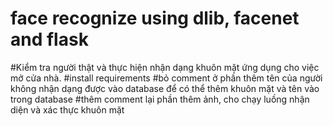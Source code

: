 # face recognize using dlib, facenet and flask
#Kiểm tra người thật và thực hiện nhận dạng khuôn mặt ứng dụng cho việc mở cửa nhà.
#install requirements
#bỏ comment ở phần thêm tên của người không nhận dạng được vào database để có thể thêm khuôn mặt và tên vào trong database
#thêm comment lại phần thêm ảnh, cho chạy luồng nhận diện và xác thực khuôn mặt
